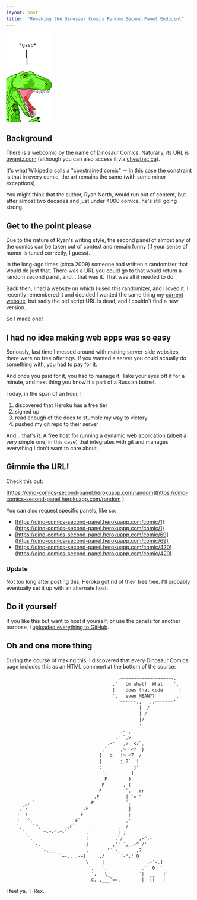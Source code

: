 ```yaml
---
layout: post
title:  "Remaking the Dinosaur Comics Random Second Panel Endpoint"
---
```


![gasp](/images/posts/2022-05-05-dino-comics/1.png)


## Background

There is a webcomic by the name of Dinosaur Comics. Naturally, its URL is [qwantz.com][qwantz] (although you can also access it via [chewbac.ca][chewbacca]).

It's what Wikipedia calls a "[constrained comic][wiki]" -- in this case the constraint is that in every comic, the art remains the same (with some minor exceptions).

You might think that the author, Ryan North, would run out of content, but after almost two decades and just under 4000 comics, he's still going strong.

## Get to the point please

Due to the nature of Ryan's writing style, the second panel of almost any of the comics can be taken out of context and remain funny (if your sense of humor is tuned correctly, I guess).

In the long-ago times (circa 2009) someone had written a randomizer that would do just that. There was a URL you could go to that would return a random second panel, and... that was it. That was all it needed to do.

Back then, I had a website on which I used this randomizer, and I loved it. I recently remembered it and decided I wanted the same thing my [current website][site], but sadly the old script URL is dead, and I couldn't find a new version.

So I made one!

## I had no idea making web apps was so easy

Seriously, last time I messed around with making server-side websites, there were no free offerings. If you wanted a server you could actually do something with, you had to pay for it.

And once you paid for it, you had to manage it. Take your eyes off it for a minute, and next thing you know it's part of a Russian botnet.

Today, in the span of an hour, I:

1. discovered that Heroku has a free tier
2. signed up
3. read enough of the docs to stumble my way to victory
4. pushed my git repo to their server

And... that's it. A free host for running a dynamic web application (albeit a very simple one, in this case) that integrates with git and manages everything I don't want to care about.

## Gimmie the URL!

Check this out:

[https://dino-comics-second-panel.herokuapp.com/random](https://dino-comics-second-panel.herokuapp.com/random
)

You can also request specific panels, like so:

* [https://dino-comics-second-panel.herokuapp.com/comic/1](https://dino-comics-second-panel.herokuapp.com/comic/1)
* [https://dino-comics-second-panel.herokuapp.com/comic/69](https://dino-comics-second-panel.herokuapp.com/comic/69)
* [https://dino-comics-second-panel.herokuapp.com/comic/420](https://dino-comics-second-panel.herokuapp.com/comic/420)

### Update

Not too long after posting this, Heroku got rid of their free tree. I'll probably eventually set it up with an alternate host.

## Do it yourself

If you like this but want to host it yourself, or use the panels for another purpose, I [uploaded everything to GitHub](https://github.com/CrispinStichart/dinosaur-comics-random-second-panel).


## Oh and one more thing

During the course of making this, I discovered that every Dinosaur Comics page includes this as an HTML comment at the bottom of the source:

```
                                          ,~~~~~~~~~~~~~~~~~~~~,
                                        ,'   Um what!  What    ',
                                        |    does that code      |
                                        ',   even MEAN??        ,'
                                          '~~~~~~.,   ,.~~~~~~~'
                                                  |  /
                                                  | /
                                                  |/
                                                  '
                                           .~-,
                                         .' `,>
                                      .-'   ,>  <7`,
                                    ,`     ,>  <7  }
                                   {   o   !> <7  /
                                   {       j_7`  !
                                   :            j'
                                    `,         ]
                                     F        }
                                    F       , {
                                   F         `.   rr
                                 .F          | `=-"
       _,-`                    .F            `,
     ,`;                     .F               j
    :  7                    F                 ;
    :  `^,                F`                 ,'
    `,    `^,          ,F`     .          ,  /
      `,     `^-^-^-^-`       ;           | ;
        `.                    :          .`/      ,-^,-
          `-.                 }         ,'' `,_.-^ /'
             `-,___           ;      .'` -_      ,7
                   ``=-....-={     ,/      `-','`Q
                              \     |                .-'-.]
                               `,   `.             .`  0  `.
                                `,   l_           `|  __   |`
                               .C.-,___`==,        |  ||   |

```

I feel ya, T-Rex.


[site]: https://crispinstichart.github.io/
[qwantz]: https://qwantz.com/
[chewbacca]: http://chewbac.ca/
[wiki]: https://en.wikipedia.org/wiki/Constrained_comics